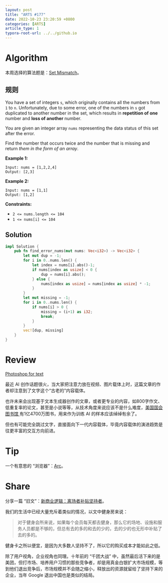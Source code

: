 ```yaml
---
layout: post
title: "ARTS #177"
date: 2022-10-23 23:20:59 +0800
categories: [ARTS]
article_type: 1
typora-root-url: ../../github.io
---
```



# Algorithm

本周选择的算法题是：[Set Mismatch](https://leetcode.com/problems/set-mismatch/)。


## 规则

You have a set of integers `s`, which originally contains all the numbers from `1` to `n`. Unfortunately, due to some error, one of the numbers in `s` got duplicated to another number in the set, which results in **repetition of one** number and **loss of another** number.

You are given an integer array `nums` representing the data status of this set after the error.

Find the number that occurs twice and the number that is missing and return *them in the form of an array*.

 

**Example 1:**

```
Input: nums = [1,2,2,4]
Output: [2,3]
```

**Example 2:**

```
Input: nums = [1,1]
Output: [1,2]
```

 

**Constraints:**

- `2 <= nums.length <= 104`
- `1 <= nums[i] <= 104`

## Solution

```rust
impl Solution {
    pub fn find_error_nums(mut nums: Vec<i32>) -> Vec<i32> {
        let mut dup = -1;
        for i in 0..nums.len() {
            let index = nums[i].abs()-1;
            if nums[index as usize] < 0 { 
                dup = nums[i].abs();
            } else {
                nums[index as usize] = nums[index as usize] * -1;
            }
        }
        let mut missing = -1;
        for i in 0..nums.len() {
            if nums[i] > 0 {
                missing = (i+1) as i32;
                break;
            }
        }
        vec![dup, missing]
    }
}
```


# Review

[Photoshop for text](https://stephanango.com/photoshop-for-text)

最近 AI 创作话题很火，当大家把注意力放在视频、图片载体上时，这篇文章的作者却注意到了文字这个“古老的”内容载体。

也许未来会出现基于文本生成器创作的文章，或者更专业的内容，如800字作文、低重复率的论文，甚至是小说等等，从技术角度来说应该不是什么难度，[美国国会图书馆 ](https://en.wikipedia.org/wiki/Library_of_Congress)有1亿4700万图书，用来作为训练 AI 的样本应该绰绰有余了。

但也有可能完全跳过文字，直接面向下一代内容载体，毕竟内容载体的演进趋势是往更丰富的交互方向前进。

# Tip

一个有意思的 “浏览器”：[Arc](https://thebrowser.company/)。

# Share

分享一篇 “旧文”：[新商业逻辑：离场者补贴坚持者](https://zhuanlan.zhihu.com/p/303310193)。

我们的生活中已经大量充斥着类似的情况，以文中健身房来说：

> 对于健身会所来说，如果每个会员每天都去健身，那么它的场地、设施和服务人员都是不够的，但总有去的多的和去的少的，去的少的也无形中补贴了去的多的。

健身卡之所以便宜，是因为大多数人坚持不了，所以它的购买成本才能如此之低。

除了用户视角，企业视角也同理。十年前的 “千团大战” 中，虽然最后活下来的是美团，但打市场、培养用户习惯的那些竞争者，却是用真金白银扩大市场规模，等到他们退出竞争后，市场规模并不会随之缩小，释放出的资源就留给了坚持下来的企业，当年 Google 退出中国也是类似的结局。
